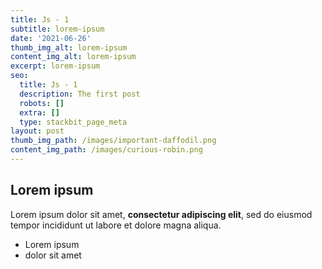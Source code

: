 ```yaml
---
title: Js - 1
subtitle: lorem-ipsum
date: '2021-06-26'
thumb_img_alt: lorem-ipsum
content_img_alt: lorem-ipsum
excerpt: lorem-ipsum
seo:
  title: Js - 1
  description: The first post
  robots: []
  extra: []
  type: stackbit_page_meta
layout: post
thumb_img_path: /images/important-daffodil.png
content_img_path: /images/curious-robin.png
---
```

## Lorem ipsum

Lorem ipsum dolor sit amet, **consectetur adipiscing elit**, sed do eiusmod tempor incididunt ut labore et dolore magna aliqua.

- Lorem ipsum
- dolor sit amet